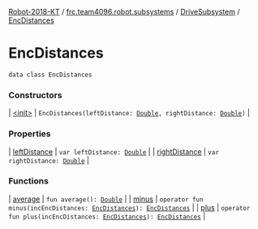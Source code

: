 [Robot-2018-KT](../../../index.md) / [frc.team4096.robot.subsystems](../../index.md) / [DriveSubsystem](../index.md) / [EncDistances](./index.md)

# EncDistances

`data class EncDistances`

### Constructors

| [&lt;init&gt;](-init-.md) | `EncDistances(leftDistance: `[`Double`](https://kotlinlang.org/api/latest/jvm/stdlib/kotlin/-double/index.html)`, rightDistance: `[`Double`](https://kotlinlang.org/api/latest/jvm/stdlib/kotlin/-double/index.html)`)` |

### Properties

| [leftDistance](left-distance.md) | `var leftDistance: `[`Double`](https://kotlinlang.org/api/latest/jvm/stdlib/kotlin/-double/index.html) |
| [rightDistance](right-distance.md) | `var rightDistance: `[`Double`](https://kotlinlang.org/api/latest/jvm/stdlib/kotlin/-double/index.html) |

### Functions

| [average](average.md) | `fun average(): `[`Double`](https://kotlinlang.org/api/latest/jvm/stdlib/kotlin/-double/index.html) |
| [minus](minus.md) | `operator fun minus(incEncDistances: `[`EncDistances`](./index.md)`): `[`EncDistances`](./index.md) |
| [plus](plus.md) | `operator fun plus(incEncDistances: `[`EncDistances`](./index.md)`): `[`EncDistances`](./index.md) |

